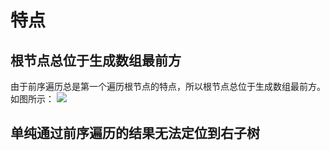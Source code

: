 # 特点
## 根节点总位于生成数组最前方
由于前序遍历总是第一个遍历根节点的特点，所以根节点总位于生成数组最前方。如图所示：
![](Pasted%20image%2020230311122455.png)
## 单纯通过前序遍历的结果无法定位到右子树
